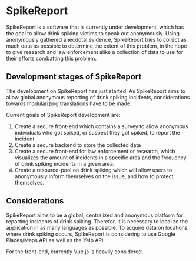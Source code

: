 # SpikeReport

SpikeReport is a software that is currently under development, which has the goal to allow drink spiking victims to speak out anonymously. Using anonymously gathered anecdotal evidence, SpikeReport tries to collect as much data as possible to determine the extent of this problem, in the hope to give
research and law enforcement alike a collection of data to use for their efforts combatting this problem.


## Development stages of SpikeReport

The development on SpikeReport has just started. As SpikeReport aims to allow global anonymous reporting of drink spiking incidents, considerations towards modularizing translations have to be made.

Current goals of SpikeReport development are:
1. Create a secure front-end which contains a survey to allow anonymous
individuals who got spiked, or suspect they got spiked, to report the incident. 
2. Create a secure backend to store the collected data
3. Create a secure front-end for law enforcement or research, which
visualizes the amount of incidents in a specific area and the frequency
of drink spiking incidents in a given area. 
4. Create a resource-pool on drink spiking which will allow users to anonymously inform themselves on the issue, and how to protect themselves.

## Considerations

SpikeReport aims to be a global, centralized and anonymous platform for
reporting incidents of drink spiking. Therefor, it is necessary to localize the application in as many languages as possible.
To acquire data on locations where drink spiking occurs, SpikeReport
is considering to use Google Places/Maps API as well as the Yelp API. 

For the front-end, currently Vue.js is heavily considered. 
